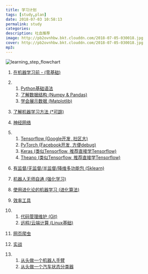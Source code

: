 ```yaml
---
title: 学习计划
tags: [study,plan]
date: 2018-07-03 10:58:13
permalink: study
categories:
description: 吐血推荐
image: http://pb2ovnhbw.bkt.clouddn.com/2018-07-05-030018.jpg
cover: http://pb2ovnhbw.bkt.clouddn.com/2018-07-05-030018.jpg
mp3:
---
```

<p class="description"></p>

<!-- more -->

![learning_step_flowchart](http://pb2ovnhbw.bkt.clouddn.com/2018-07-05-031242.png)

1. [在机器学习前 - (零基础)](https://morvanzhou.github.io/tutorials/python-basic/)

2. 1. [Python基础语法](https://morvanzhou.github.io/tutorials/python-basic/basic/)
   2. [了解数据结构 (Numpy & Pandas)](https://morvanzhou.github.io/tutorials/data-manipulation/np-pd/)
   3. [学会展示数据 (Matplotlib)](https://morvanzhou.github.io/tutorials/data-manipulation/plt/)

3. [了解机器学习方法 (*可跳)](https://morvanzhou.github.io/tutorials/machine-learning/ML-intro/)

4. [神经网络](https://morvanzhou.github.io/learning-steps/)

5. 1. [Tensorflow (Google开发, 社区大)](https://morvanzhou.github.io/tutorials/machine-learning/tensorflow/)
   2. [PyTorch (Facebook开发, 方便debug)](https://morvanzhou.github.io/tutorials/machine-learning/torch/)
   3. [Keras (类似Tensorflow, 推荐直接学Tensorflow)](https://morvanzhou.github.io/tutorials/machine-learning/keras/)
   4. [Theano (类似Tensorflow, 推荐直接学Tensorflow)](https://morvanzhou.github.io/tutorials/machine-learning/theano/)

6. [有监督/无监督/半监督/降维多功能包 (Sklearn)](https://morvanzhou.github.io/tutorials/machine-learning/sklearn/)

7. [机器人无师自通 (强化学习)](https://morvanzhou.github.io/tutorials/machine-learning/reinforcement-learning/)

8. [使用进化论的机器学习 (进化算法)](https://morvanzhou.github.io/tutorials/machine-learning/evolutionary-algorithm/)

9. [效率工具](https://morvanzhou.github.io/tutorials/others/)

10. 1. [代码管理维护 (Git)](https://morvanzhou.github.io/tutorials/others/git/)
    2. [远程/云端计算 (Linux基础)](https://morvanzhou.github.io/tutorials/others/linux-basic/)

11. [网页爬虫](https://morvanzhou.github.io/tutorials/data-manipulation/scraping/)

12. [实战](https://morvanzhou.github.io/tutorials/machine-learning/ML-practice/)

13. 1. [从头做一个机器人手臂](https://morvanzhou.github.io/tutorials/machine-learning/ML-practice/RL-build-arm-from-scratch1/)
    2. [从头做一个汽车状态分类器](https://morvanzhou.github.io/tutorials/machine-learning/ML-practice/build-car-classifier-from-scratch1/)